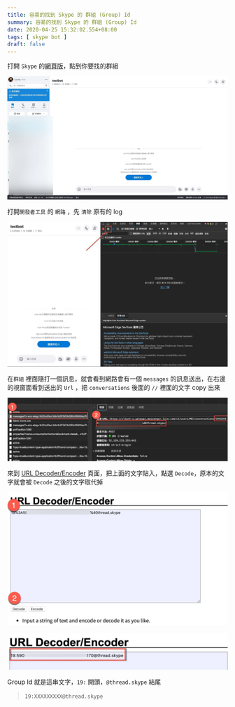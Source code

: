 ```yaml
---
title: 容昜的找到 Skype 的 群組 (Group) Id
summary: 容昜的找到 Skype 的 群組 (Group) Id
date: 2020-04-25 15:32:02.554+08:00
tags: [ skype bot ]
draft: false
---
```


打開 `Skype` 的[網頁版](https://web.skype.com/)，點到你要找的群組

![](./01.webp)

打開`開發者工具` 的 `網路` ，先 `清除` 原有的 log

![](./02.webp)

在`群組` 裡面隨打一個訊息，就會看到網路會有一個 `messages` 的訊息送出，在右邊的視窗面看到送出的 `Url` ，把 `conversations` 後面的 `//` 裡面的文字 copy 出來

![](./03.webp)

來到 [URL Decoder/Encoder](https://meyerweb.com/eric/tools/dencoder/) 頁面，把上面的文字貼入，點選 `Decode`，原本的文字就會被 `Decode` 之後的文字取代掉

![](./04.webp)

![](./05.webp)

Group Id 就是這串文字，`19:` 開頭，`@thread.skype` 結尾

> `19:XXXXXXXXX@thread.skype`